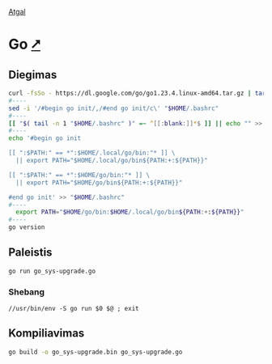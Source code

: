 [Atgal](./readme.md)

# Go [&#x2B67;](https://go.dev/)

## Diegimas

```bash
curl -fsSo - https://dl.google.com/go/go1.23.4.linux-amd64.tar.gz | tar -xz -C $HOME/.local
#----
sed -i '/#begin go init/,/#end go init/c\' "$HOME/.bashrc"
#----
[[ "$( tail -n 1 "$HOME/.bashrc" )" =~ ^[[:blank:]]*$ ]] || echo "" >> "$HOME/.bashrc"
#----
echo '#begin go init

[[ ":$PATH:" == *":$HOME/.local/go/bin:"* ]] \
  || export PATH="$HOME/.local/go/bin${PATH:+:${PATH}}"

[[ ":$PATH:" == *":$HOME/go/bin:"* ]] \
  || export PATH="$HOME/go/bin${PATH:+:${PATH}}"

#end go init' >> "$HOME/.bashrc"
#----
  export PATH="$HOME/go/bin:$HOME/.local/go/bin${PATH:+:${PATH}}"
#----
go version
```

## Paleistis

```bash
go run go_sys-upgrade.go
```

### Shebang

```shebang
//usr/bin/env -S go run $0 $@ ; exit
```

## Kompiliavimas

```bash
go build -o go_sys-upgrade.bin go_sys-upgrade.go
```
